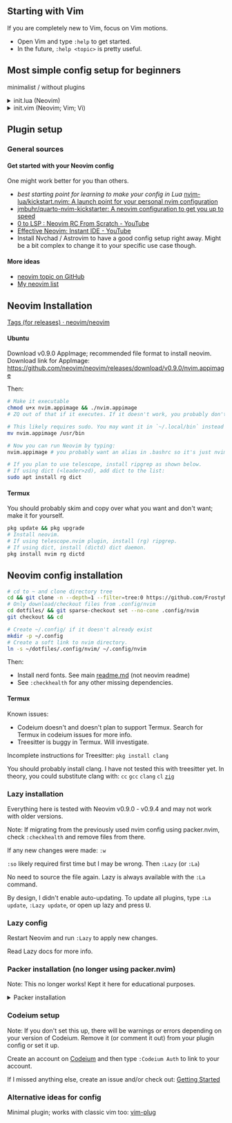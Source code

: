 ## Starting with Vim

If you are completely new to Vim, focus on Vim motions.

- Open Vim and type `:help` to get started. 
- In the future, `:help <topic>` is pretty useful.

## Most simple config setup for beginners
minimalist / without plugins

<details>
<summary>
init.lua (Neovim)
</summary>

Create [~/.config/nvim/init.lua](init.lua) folders and files (`:help vimrc` for
all possible locations) if not created, then add the following lines and
customize these to your hearts content:

```lua
-- this is a comment in lua
--[[
this is a 
*multiline*
comment
]]

local o = vim.o -- short for vim.opt; possibly might behave diff in some cases
o.nu = true -- :set number, true or false
o.rnu = true -- relativenumber

-- four spaced tabbing
o.tabstop = 4
o.softtabstop = 4
o.shiftwidth = 4
o.expandtab = true
o.smartindent = true

o.termguicolors = true  -- color support
o.ignorecase = true -- ignores case when searching, etc.
-- below line: cursor is always 6 lines away from top or bottom of your window
o.scrolloff = 6 
o.colorcolumn = "80"
o.swapfile = false -- don't use swap files

o.shellslash = true -- On Windows, this will use '/' instead of the default '\'
```

<details>
  <summary>Example: Basic config on Windows 10 with leader key + keymaps</summary>

  This will work on Windows, Linux, and likely macOS as well.

```lua
local o = vim.o
o.nu = true
o.rnu = true

-- four spaced tabbing
o.tabstop = 4
o.softtabstop = 4
o.shiftwidth = 4
o.expandtab = true
o.smartindent = true

o.termguicolors = true  -- color support
o.ignorecase = true -- ignores case when searching, etc.
-- below line: cursor is always 6 lines away from top or bottom of your window
o.scrolloff = 6 
o.colorcolumn = "80"

o.shellslash = true -- On Windows, this will use '/' instead of the default '\'
o.linebreak = true
-- Note: Git Bash doesn't work with :term (at least on nvim)

vim.g.mapleader = ' '

local k = vim.keymap
k.set("n", "<leader>lo", function() vim.cmd("!love %/..") end, {desc="Run with Love2D; assuming that parent is project root folder."})
k.set("n", "<leader>,", function() vim.cmd("bro o") end, {desc=":bro o"})

print("See oldfiles: <leader>,")

-- sys clipboard
k.set({ "n", "v" }, "<leader>y", [["+y]])
k.set({ "n", "v" }, "<leader>p", [["+p]])

k.set("n", "<leader>cd", "<cmd>cd %:h<CR>", {desc="cd to current file parent (:cd %:h)"})
```

</details>

Learn more about Neovim + Lua here: `:help lua-guide`. If your neovim is too old, check out [nanotee\/nvim\-lua\-guide\: A guide to using Lua in Neovim](https://github.com/nanotee/nvim-lua-guide). Newest guide online: [Lua\-guide \- Neovim docs](https://neovim.io/doc/user/lua-guide.html#lua-guide)

Lua vs Vimscript:

- Thanks to [LuaJIT](https://github.com/LuaJIT/LuaJIT) (based on Lua 5.1),
this is generally about 10x faster than vimscript8. vimscript9 might be much
closer in speed to LuaJIT. Take benchmarks with a grain of salt though.
- Lua is a skill that can be used outside of Vimscript. Vimscript is stuck in
Vim world. If you go deeper into the language, you probably should learn some
Vimscript and Vim API to use Lua in Neovim though.
- It's worth noting that Neovim is backwards compatible with vimscript8 and not vimscript9.

</details>

<details>
<summary>
init.vim (Neovim; Vim; Vi)
</summary>


Didn't test code below! It's possible some of these lines of code don't work.
If this is in `init.vim` file, the equivalent works in Vi, Vim, and Neovim:

```vim
" This is a comment.
" Double quote comment means it's also valid vimrc code; commented out.
" There's no difference between single and multiline comments in vim.

set nu
set relativenumber

set tabstop=4
set softtabstop=4
set shiftwidth=4
set expandtab
set smartindent

set termguicolors
set colorcolumn=80

set scrolloff=6
set colorcolumn=80
set noswapfile


"" set ai " auto indent
set tabstop

set shellslash
" i forgot if this is important
" set guicursor=""
```
</details>

## Plugin setup

<!--
I paste this link so many times I should be using markdown slightly better..
-->

### General sources

#### Get started with your Neovim config

One might work better for you than others.

- *best starting point for learning to make your config in Lua* [nvim\-lua\/kickstart\.nvim\: A launch point for your personal nvim configuration](https://github.com/nvim-lua/kickstart.nvim)
- [jmbuhr\/quarto\-nvim\-kickstarter\: A neovim configuration to get you up to speed](https://github.com/jmbuhr/quarto-nvim-kickstarter "This sounds like a promising alternative to kickstart\.nvim\. Haven't tried this though\.")
- [0 to LSP \: Neovim RC From Scratch \- YouTube](https://youtu.be/w7i4amO_zaE)
- [Effective Neovim\: Instant IDE \- YouTube](https://youtu.be/stqUbv-5u2s&t=171s)
- Install Nvchad / Astrovim to have a good config setup right away. Might be a bit complex to change it to your specific use case though.

#### More ideas

- [neovim topic on GitHub](https://github.com/topics/neovim)
- [My neovim list](https://github.com/stars/FrostyNick/lists/neovim-vim)

## Neovim Installation

[Tags (for releases) · neovim\/neovim](https://github.com/neovim/neovim/tags)

#### Ubuntu

Download v0.9.0 AppImage; recommended file format to install neovim. Download link for AppImage: https://github.com/neovim/neovim/releases/download/v0.9.0/nvim.appimage

Then:
```bash
# Make it executable
chmod u+x nvim.appimage && ./nvim.appimage
# ZQ out of that if it executes. If it doesn't work, you probably don't have FUSE. See https://github.com/AppImage/AppImageKit/wiki/FUSE#fallback

# This likely requires sudo. You may want it in `~/.local/bin` instead if that is setup. Otherwise:
mv nvim.appimage /usr/bin

# Now you can run Neovim by typing:
nvim.appimage # you probably want an alias in .bashrc so it's just nvim/nv

# If you plan to use telescope, install ripgrep as shown below.
# If using dict (<leader>zd), add dict to the list:
sudo apt install rg dict
```

#### Termux

You should probably skim and copy over what you want and don't want;
make it for yourself.

```bash
pkg update && pkg upgrade
# Install neovim.
# If using telescope.nvim plugin, install (rg) ripgrep.
# If using dict, install (dictd) dict daemon.
pkg install nvim rg dictd
```

## Neovim config installation

```bash
# cd to ~ and clone directory tree
cd && git clone -n --depth=1 --filter=tree:0 https://github.com/FrostyNick/dotfiles.git
# Only download/checkout files from .config/nvim
cd dotfiles/ && git sparse-checkout set --no-cone .config/nvim
git checkout && cd

# Create ~/.config/ if it doesn't already exist
mkdir -p ~/.config
# Create a soft link to nvim directory.
ln -s ~/dotfiles/.config/nvim/ ~/.config/nvim
```

Then:
- Install nerd fonts. See main [readme.md](readme.md) (not neovim readme)
- See `:checkhealth` for any other missing dependencies.

#### Termux

Known issues:
- Codeium doesn't and doesn't plan to support Termux. Search for Termux in codeium issues for more info.
- Treesitter is buggy in Termux. Will investigate.

Incomplete instructions for Treesitter:
`pkg install clang`

You should probably install clang. I have not tested this with treesitter yet.
In theory, you could substitute clang with: `cc` `gcc` `clang` `cl` [`zig`](https://ziglang.org/download/)

### Lazy installation

Everything here is tested with Neovim v0.9.0 - v0.9.4 and may not work with older
versions. 

Note: If migrating from the previously used nvim config using packer.nvim,
check `:checkhealth` and remove files from there.

If any new changes were made: 
`:w`

`:so` likely required first time but I may be wrong.
Then `:Lazy` (or `:La`)

No need to source the file again. Lazy is always available with the `:La`
command.

By design, I didn't enable auto-updating. To update all plugins, type `:La update`, `:Lazy update`, or open up lazy and press <kbd>U</kbd>.

### Lazy config

Restart Neovim and run `:Lazy` to apply new changes.

Read Lazy docs for more info.

### Packer installation (no longer using packer.nvim)

Note: This no longer works! Kept it here for educational purposes.

<details>
<summary>
Packer installation
</summary>
  
In packer.lua:
Install packer with [instructions](https://github.com/wbthomason/packer.nvim)
on the web
([ThePrimeagen video with timestamp](https://youtu.be/w7i4amO_zaE?t=234))

If any new changes are made, you need to `:w` so Packer.nvim can see the
changes.

Then:
`:so`

If errors show up for above command, (`ZQ`) quit out of vim, reopen the
packer.lua file in Neovim and repeat. 

`:PackerSync`

A screen should show up that everything installed successfully.

After all that, close and open and open up again, some errors and tips will
show up. Wait for everything to install.
</details>

### Codeium setup 

Note: If you don't set this up, there will be warnings or errors depending on
your version of Codeium. Remove it (or comment it out) from your plugin config
or set it up.

Create an account on [Codeium](https://codeium.com/) and then type
`:Codeium Auth` to link to your account.

If I missed anything else, create an issue and/or check out:
[Getting Started](https://github.com/Exafunction/codeium.vim#-getting-started)

### Alternative ideas for config

Minimal plugin; works with classic vim too:
[vim-plug](https://github.com/junegunn/vim-plug)

